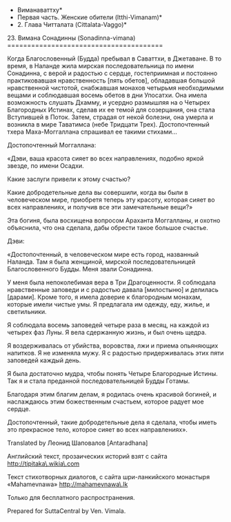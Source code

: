 * Виманаваттху*
* Первая часть\. Женские обители \(Itthi\-Vimanam\)*
* 2\. Глава Читталата \(Cittalata\-Vaggo\)*

23\. Вимана Сонадинны \(Sonadinna\-vimana\)
\=\=\=\=\=\=\=\=\=\=\=\=\=\=\=\=\=\=\=\=\=\=\=\=\=\=\=\=\=\=\=\=\=\=\=\=\=\=\=

Когда Благословенный \(Будда\) пребывал в Саваттхи, в Джетаване\. В то время, в Наланде жила мирская последовательница по имени Сонадинна, с верой и радостью с сердце, гостеприимная и постоянно практиковавшая нравственность \[пять обетов\], обладавшая большой нравственной чистотой, снабжавшая монахов четырьмя необходимыми вещами и соблюдавшая восемь обетов в дни Упосатхи\. Она имела возможность слушать Дхамму, и усердно размышляя на о Четырех Благородных Истинах, сделав их ее темой для созерцания, она стала Вступившей в Поток\. Затем, страдая от некой болезни, она умерла и возникла в мире Таватимса \(небе Тридцати Трех\)\. Достопочтенный тхера Маха\-Моггаллана спрашивал ее такими стихами…

Достопочтенный Моггаллана:

«Дэви, ваша красота сияет во всех направлениях, подобно яркой звезде, по имени Осадхи\.

Какие заслуги привели к этому счастью?

Какие добродетельные дела вы совершили, когда вы были в человеческом мире, приобретя теперь эту красоту, которая сияет во всех направлениях, и получив все эти замечательные вещи?»

Эта богиня, была восхищена вопросом Араханта Моггалланы, и охотно объяснила, что она сделала, дабы обрести такое большое счастье\.

Дэви:

«Достопочтенный, в человеческом мире есть город, названный Наланда\. Там я была женщиной, мирской последовательницей Благословенного Будды\. Меня звали Сонадинна\.

У меня была непоколебимая вера в Три Драгоценности\. Я соблюдала нравственные заповеди и с радостью давала \[милостыню\] и делилась \[дарами\]\. Кроме того, я имела доверие к благородным монахам, которые имели чистые умы\. Я предлагала им одежду, еду, жилье, и светильники\.

Я соблюдала восемь заповедей четыре раза в месяц, на каждой из четырех фаз Луны\. Я вела сдержанную жизнь, и был очень щедра\.

Я воздерживалась от убийства, воровства, лжи и приема опьяняющих напитков\. Я не изменяла мужу\. Я с радостью придерживалась этих пяти заповедей каждый день\.

Я была достаточно мудра, чтобы понять Четыре Благородные Истины\. Так я и стала преданной последовательницей Будды Готамы\.

Благодаря этим благим делам, я родилась очень красивой богиней, и наслаждаюсь этим божественным счастьем, которое радует мое сердце\.

Достопочтенный, такие добродетельные дела я сделала, чтобы иметь это прекрасное тело, которое сияет во всех направлениях»\.

Translated by Леонид Шаповалов \[Antaradhana\]

Английский текст, прозаических историй взят с сайта <http://tipitaka\.wikia\.com>

Текст стихотворных диалогов, с сайта шри\-ланкийского монастыря «Mahamevnawa» <http://mahamevnawa\.lk>

Только для бесплатного распространения\.

Prepared for SuttaCentral by Ven\. Vimala\.